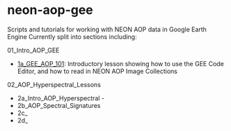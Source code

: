 # neon-aop-gee
Scripts and tutorials for working with NEON AOP data in Google Earth Engine
Currently split into sections including:

01_Intro_AOP_GEE 
  - [1a_GEE_AOP_101](./blob/bhass/1a_GEE_AOP_101): Introductory lesson showing how to use the GEE Code Editor, and how to read in NEON AOP Image Collections

02_AOP_Hyperspectral_Lessons
 - 2a_Intro_AOP_Hyperspectral - 
 - 2b_AOP_Spectral_Signatures
 - 2c_
 - 2d_
